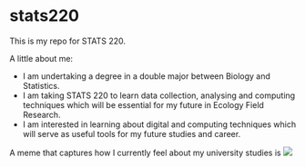 # stats220

This is my repo for STATS 220. 

A little about me:

- I am undertaking a degree in a double major between Biology and Statistics.
- I am taking STATS 220 to learn data collection, analysing and computing techniques which will be essential for my future in Ecology Field Research.
- I am interested in learning about digital and computing techniques which will serve as useful tools for my future studies and career.

A meme that captures how I currently feel about my university studies is ![](https://c.tenor.com/8druEACXtX8AAAAd/tenor.gif)
